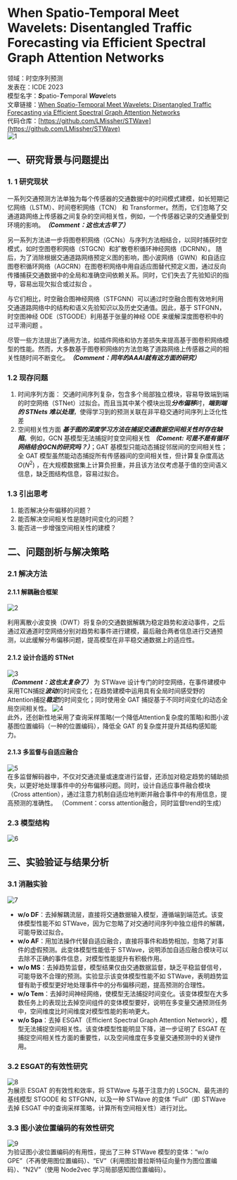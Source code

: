 # When Spatio-Temporal Meet Wavelets: Disentangled Traffic Forecasting via Efficient Spectral Graph Attention Networks

领域：时空序列预测  
发表在：ICDE 2023  
模型名字：***S***patio-***T***emporal ***Wave***lets  
文章链接：[When Spatio-Temporal Meet Wavelets: Disentangled Traffic Forecasting via Efficient Spectral Graph Attention Networks](https://ieeexplore.ieee.org/document/10184591)  
代码仓库：[https://github.com/LMissher/STWave](https://github.com/LMissher/STWave)  
![1](https://picgo-for-paper-reading.oss-cn-beijing.aliyuncs.com/img/![[2023_ICDE_STWave-20250305214138.png]].png)

## 一、研究背景与问题提出

### 1. 1 研究现状

一系列交通预测方法单独为每个传感器的交通数据中的时间模式建模，如长短期记忆网络（LSTM）、时间卷积网络（TCN） 和 Transformer。然而，它们忽略了交通道路网络上传感器之间复杂的空间相关性，例如，一个传感器记录的交通量受到环境的影响。***（Comment：这也太古早了）***

另一系列方法进一步将图卷积网络（GCNs）与序列方法相结合，以同时捕获时空模式，如时空图卷积网络（STGCN）和扩散卷积循环神经网络（DCRNN）。
随后，为了消除根据交通道路网络预定义图的影响，图小波网络（GWN）和自适应图卷积循环网络（AGCRN）在图卷积网络中用自适应图替代预定义图，通过反向传播捕获交通数据中的全局和准确空间依赖关系。同时，它们失去了先验知识的指导，容易出现欠拟合或过拟合 。

与它们相比，时空融合图神经网络（STFGNN）可以通过时空融合图有效地利用交通道路网络中的结构和语义先验知识以及历史交通值。因此，基于 STFGNN，时空图神经 ODE（STGODE）利用基于张量的神经 ODE 来缓解深度图卷积中的过平滑问题 。

尽管一些方法提出了通用方法，如插件网络和协方差损失来提高基于图卷积网络模型的性能。然而，大多数基于图卷积网络的方法忽略了道路网络上传感器之间的相关性随时间不断变化。***（Comment：同年的AAAI就有这方面的研究）***

### 1.2 现存问题

1. 时间序列方面：
 交通时间序列复杂，包含多个局部独立模块，容易导致端到端的时空网络（STNet）过拟合。而且当其中某个模块出现***分布偏移***时，***端到端的 STNets 难以处理***，使得学习到的预测关联在非平稳交通时间序列上泛化性差
2. 空间相关性方面
 ***基于图的深度学习方法在捕捉交通数据空间相关性时存在缺陷***。例如，GCN 基模型无法捕捉时变空间相关性 ***（Coment: 可是不是有循环网络结合GCN的研究吗？）***；GAT 基模型只能动态捕捉邻居间的空间相关性；全 GAT 模型虽然能动态捕捉所有传感器间的空间相关性，但计算复杂度高达 $O(N^2)$ ，在大规模数据集上计算负担重，并且该方法仅考虑基于值的空间语义信息，缺乏图结构信息，容易过拟合。

### 1.3 引出思考

1. 能否解决分布偏移的问题？
2. 能否解决空间相关性是随时间变化的问题？
3. 能否进一步增强空间相关性的建模？

## 二、问题剖析与解决策略

### 2.1 解决方法

#### 2.1.1 解耦融合框架

![2](https://picgo-for-paper-reading.oss-cn-beijing.aliyuncs.com/img/20250306204408.png)

利用离散小波变换（DWT）将复杂的交通数据解耦为稳定趋势和波动事件，之后通过双通道时空网络分别对趋势和事件进行建模，最后融合两者信息进行交通预测，以此缓解分布偏移问题，提高模型在非平稳交通数据上的适应性。

#### 2.1.2 设计合适的 STNet

![3](https://picgo-for-paper-reading.oss-cn-beijing.aliyuncs.com/img/20250306204434.png)  
***（Comment：这也太复杂了）***
为 STWave 设计专门的时空网络，在事件建模中采用TCN捕捉***波动***的时间变化；在趋势建模中运用具有全局时间感受野的Attention捕捉***稳定***的时间变化；同时使用全 GAT 捕捉基于不同时间变化的动态全局空间相关性。
![4](https://picgo-for-paper-reading.oss-cn-beijing.aliyuncs.com/img/20250306204606.png)  
此外，还创新性地采用了查询采样策略(一个降低Attention复杂度的策略)和图小波基图位置编码（一种的位置编码），降低全 GAT 的复杂度并提升其结构感知能力。

#### 2.1.3 多监督与自适应融合

![5](https://picgo-for-paper-reading.oss-cn-beijing.aliyuncs.com/img/20250306204450.png)  
在多监督解码器中，不仅对交通流量或速度进行监督，还添加对稳定趋势的辅助损失，以更好地处理事件中的分布偏移问题。同时，设计自适应事件融合模块（Cross attention），通过注意力机制自适应地判断并融合事件中的有用信息，提高预测的准确性。
（Comment：corss attention融合，同时监督trend的生成）

### 2.3 模型结构

![6](https://picgo-for-paper-reading.oss-cn-beijing.aliyuncs.com/img/![[2023_ICDE_STWave-20250305214138.png]].png)

## 三、实验验证与结果分析

### 3.1 消融实验

![7](https://picgo-for-paper-reading.oss-cn-beijing.aliyuncs.com/img/20250306204636.png)

- **w/o DF**：去掉解耦流层，直接将交通数据输入模型，遵循端到端范式。该变体模型性能不如 STWave，因为它忽略了对交通时间序列中独立组件的解耦，可能导致过拟合。
- **w/o AF**：用加法操作代替自适应融合，直接将事件和趋势相加，忽略了对事件的虚假预测。此变体模型性能低于 STWave，说明添加自适应融合模块可以去除不正确的事件信息，对模型性能提升有积极作用。
- **w/o MS**：去掉趋势监督，模型结果仅由交通数据监督，缺乏平稳监督信号，可能导致不合理的预测。实验显示该变体模型性能不如 STWave，表明趋势监督有助于模型更好地处理事件中的分布偏移问题，提高预测的合理性。
- **w/o Tem**：去掉时间神经网络，使模型无法捕捉时间变化。该变体模型在大多数任务上的表现比去掉空间组件的变体模型要好，说明在多变量交通预测任务中，空间维度比时间维度对模型性能的影响更大。
- **w/o Spa**：去掉 ESGAT（Efficient Spectral Graph Attention Network），模型无法捕捉空间相关性。该变体模型性能明显下降，进一步证明了 ESGAT 在捕捉空间相关性方面的重要性，以及空间维度在多变量交通预测中的关键作用。

### 3.2 ESGAT的有效性研究

![8](https://picgo-for-paper-reading.oss-cn-beijing.aliyuncs.com/img/20250306204659.png)  
为展示 ESGAT 的有效性和效率，将 STWave 与基于注意力的 LSGCN、最先进的基线模型 STGODE 和 STFGNN，以及一种 STWave 的变体 “Full”（即 STWave 去掉 ESGAT 中的查询采样策略，计算所有空间相关性）进行对比。

### 3.3 图小波位置编码的有效性研究

![9](https://picgo-for-paper-reading.oss-cn-beijing.aliyuncs.com/img/![[2023_ICDE_STWave-20250305222259.png]].png)  
为验证图小波位置编码的有用性，提出了三种 STWave 模型的变体：“w/o GPE”（不再使用图位置编码）、“EV”（利用图拉普拉斯特征向量作为图位置编码）、“N2V”（使用 Node2vec 学习局部感知图位置编码）。
